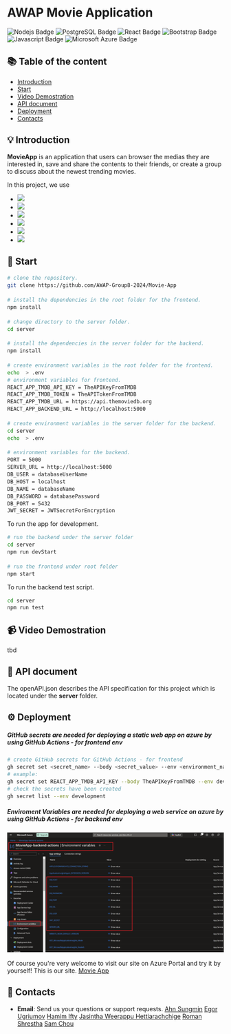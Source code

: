 # AWAP Movie Application

<p>
  
<img alt="Nodejs Badge" longdesc="Nodejs Badge" src="https://img.shields.io/badge/Node%20js-3c873a?style=for-the-badge&logo=nodedotjs&logoColor=white" />

<img alt="PostgreSQL Badge" longdesc="PostgreSQL Badge" src="https://img.shields.io/badge/PostgreSQL-316192?style=for-the-badge&logo=postgresql&logoColor=white" />

<img alt="React Badge" longdesc="React Badge" src="https://img.shields.io/badge/React-303030?style=for-the-badge&logo=react&logoColor=61DAFB" />

<img alt="Bootstrap Badge" longdesc="Bootstrap Badge" src="https://img.shields.io/badge/Bootstrap-563D7C?style=for-the-badge&logo=bootstrap&logoColor=white" />

<img alt="Javascript Badge" longdesc="Javascript Badge" src="https://img.shields.io/badge/JavaScript-323330?style=for-the-badge&logo=javascript&logoColor=F7DF1E" />

<img alt="Microsoft Azure Badge" longdesc="microsoft azure Badge" src="https://img.shields.io/badge/microsoft%20azure-008ad7?style=for-the-badge&logo=microsoft-azure&logoColor=white" />

</p>

## :books: Table of the content

- [Introduction](#bulb-introduction)
- [Start](#rocket-start)
- [Video Demostration](#video_camera-video-demostration)
- [API document](#page_with_curl-api-document)
- [Deployment](#gear-deployment)
- [Contacts](#email-contacts)

## :bulb: Introduction

**MovieApp** is an application that users can browser the medias they are interested in, save and share the contents to their friends, or create a group to discuss about the newest trending movies.

In this project, we use

- <img src="https://img.shields.io/badge/Backend-Node.js-3c873a">
- <img src="https://img.shields.io/badge/Database-PostgreSQL-316192">
- <img src="https://img.shields.io/badge/Frontend-React-303030">
- <img src="https://img.shields.io/badge/Style and Layout-Bootstrap-563D7C">
- <img src="https://img.shields.io/badge/CI/CD-GitHub Actions-303030">
- <img src="https://img.shields.io/badge/Deployment-Azure Portal-008ad7">

## :rocket: Start

```sh
# clone the repository.
git clone https://github.com/AWAP-Group8-2024/Movie-App

# install the dependencies in the root folder for the frontend.
npm install

# change directory to the server folder.
cd server

# install the dependencies in the server folder for the backend.
npm install

# create environment variables in the root folder for the frontend.
echo  > .env
# environment variables for frontend.
REACT_APP_TMDB_API_KEY = TheAPIKeyFromTMDB
REACT_APP_TMDB_TOKEN = TheAPITokenFromTMDB
REACT_APP_TMDB_URL = https://api.themoviedb.org
REACT_APP_BACKEND_URL = http://localhost:5000

# create environment variables in the server folder for the backend.
cd server
echo  > .env

# environment variables for the backend.
PORT = 5000
SERVER_URL = http://localhost:5000
DB_USER = databaseUserName
DB_HOST = localhost
DB_NAME = databaseName
DB_PASSWORD = databasePassword
DB_PORT = 5432
JWT_SECRET = JWTSecretForEncryption
```

To run the app for development.

```sh
# run the backend under the server folder
cd server
npm run devStart

# run the frontend under root folder
npm start
```

To run the backend test script.

```sh
cd server
npm run test
```

## :video_camera: Video Demostration

tbd

## :page_with_curl: API document

The openAPI.json describes the API specification for this project which is located under the **server** folder.

## :gear: Deployment

##### GitHub secrets are needed for deploying a static web app on azure by using GitHub Actions - for frontend env

```sh
# create GitHub secrets for GitHub Actions - for frontend
gh secret set <secret_name> --body <secret_value> --env <environment_name>
# example:
gh secret set REACT_APP_TMDB_API_KEY --body TheAPIKeyFromTMDB --env development
# check the secrets have been created
gh secret list --env development
```

##### Enviroment Variables are needed for deploying a web service on azure by using GitHub Actions - for backend env

![alt text](image.png)

Of course you're very welcome to visit our site on Azure Portal and try it by yourself!
This is our site. [Movie App](https://mango-rock-0b5b48e10.5.azurestaticapps.net/)

## :email: Contacts

- **Email**: Send us your questions or support requests.
  [Ahn Sungmin](mailto:asungmin24@students.oamk.fi)
  [Egor Ugriumov](mailto:t3ugeg00@students.oamk.fi)
  [Hamim Ifty](mailto:hifty24@students.oamk.fi)
  [Jasintha Weerappu Hettiarachchige](mailto:t3weja00@students.oamk.fi)
  [Roman Shrestha](mailto:t3shro00@students.oamk.fi)
  [Sam Chou](mailto:t3chsa01@students.oamk.fi)
